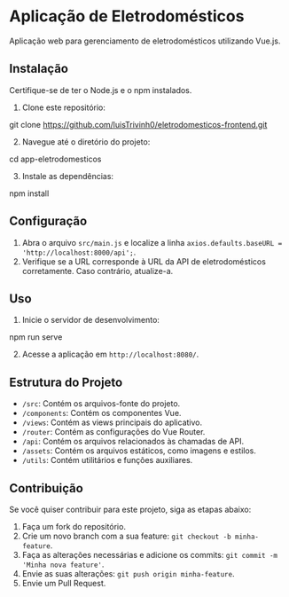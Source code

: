 # Aplicação de Eletrodomésticos

Aplicação web para gerenciamento de eletrodomésticos utilizando Vue.js.

## Instalação

Certifique-se de ter o Node.js e o npm instalados.

1. Clone este repositório:

git clone https://github.com/luisTrivinh0/eletrodomesticos-frontend.git

2. Navegue até o diretório do projeto:

cd app-eletrodomesticos

3. Instale as dependências:

npm install

## Configuração

1. Abra o arquivo `src/main.js` e localize a linha `axios.defaults.baseURL = 'http://localhost:8000/api';`.
2. Verifique se a URL corresponde à URL da API de eletrodomésticos corretamente. Caso contrário, atualize-a.

## Uso

1. Inicie o servidor de desenvolvimento:

npm run serve


2. Acesse a aplicação em `http://localhost:8080/`.

## Estrutura do Projeto

- `/src`: Contém os arquivos-fonte do projeto.
- `/components`: Contém os componentes Vue.
- `/views`: Contém as views principais do aplicativo.
- `/router`: Contém as configurações do Vue Router.
- `/api`: Contém os arquivos relacionados às chamadas de API.
- `/assets`: Contém os arquivos estáticos, como imagens e estilos.
- `/utils`: Contém utilitários e funções auxiliares.

## Contribuição

Se você quiser contribuir para este projeto, siga as etapas abaixo:

1. Faça um fork do repositório.
2. Crie um novo branch com a sua feature: `git checkout -b minha-feature`.
3. Faça as alterações necessárias e adicione os commits: `git commit -m 'Minha nova feature'`.
4. Envie as suas alterações: `git push origin minha-feature`.
5. Envie um Pull Request.